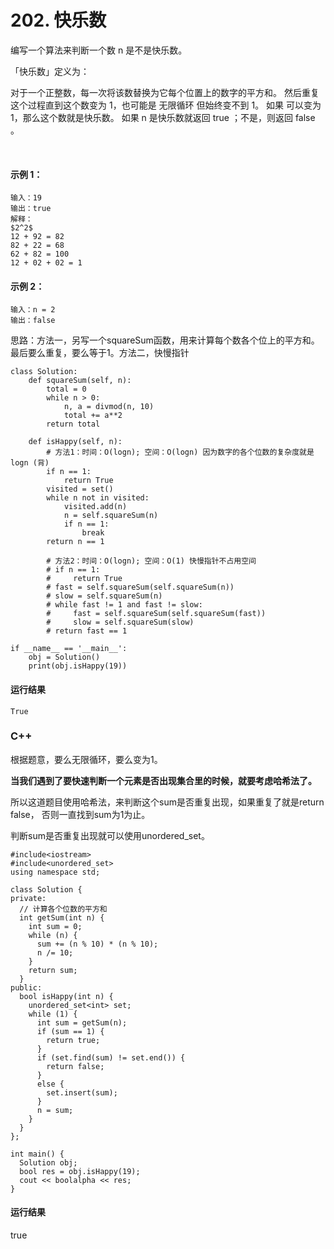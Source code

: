 # 202. 快乐数
编写一个算法来判断一个数 n 是不是快乐数。

「快乐数」定义为：

对于一个正整数，每一次将该数替换为它每个位置上的数字的平方和。
然后重复这个过程直到这个数变为 1，也可能是 无限循环 但始终变不到 1。
如果 可以变为  1，那么这个数就是快乐数。
如果 n 是快乐数就返回 true ；不是，则返回 false 。

 

#### 示例 1：

    输入：19
    输出：true
    解释：
    $2^2$
    12 + 92 = 82
    82 + 22 = 68
    62 + 82 = 100
    12 + 02 + 02 = 1
#### 示例 2：

    输入：n = 2
    输出：false

思路：方法一，另写一个squareSum函数，用来计算每个数各个位上的平方和。最后要么重复，要么等于1。方法二，快慢指针

    class Solution:
        def squareSum(self, n):
            total = 0
            while n > 0:
                n, a = divmod(n, 10)
                total += a**2
            return total

        def isHappy(self, n):
            # 方法1：时间：O(logn); 空间：O(logn) 因为数字的各个位数的复杂度就是logn (背)
            if n == 1:
                return True
            visited = set()
            while n not in visited:
                visited.add(n)
                n = self.squareSum(n)
                if n == 1:
                    break
            return n == 1

            # 方法2：时间：O(logn); 空间：O(1) 快慢指针不占用空间
            # if n == 1:
            #     return True
            # fast = self.squareSum(self.squareSum(n))
            # slow = self.squareSum(n)
            # while fast != 1 and fast != slow:
            #     fast = self.squareSum(self.squareSum(fast))
            #     slow = self.squareSum(slow)
            # return fast == 1

    if __name__ == '__main__':
        obj = Solution()
        print(obj.isHappy(19))
        
 #### 运行结果
    True

### C++
根据题意，要么无限循环，要么变为1。

**当我们遇到了要快速判断一个元素是否出现集合里的时候，就要考虑哈希法了。**

所以这道题目使用哈希法，来判断这个sum是否重复出现，如果重复了就是return false， 否则一直找到sum为1为止。

判断sum是否重复出现就可以使用unordered_set。

    #include<iostream>
    #include<unordered_set>
    using namespace std;

    class Solution {
    private:
      // 计算各个位数的平方和
      int getSum(int n) {
        int sum = 0;
        while (n) {
          sum += (n % 10) * (n % 10);
          n /= 10;
        }
        return sum;
      }
    public:
      bool isHappy(int n) {
        unordered_set<int> set;
        while (1) {
          int sum = getSum(n);
          if (sum == 1) {
            return true;
          }
          if (set.find(sum) != set.end()) {
            return false;
          }
          else {
            set.insert(sum);
          }
          n = sum;
        }
      }
    };

    int main() {
      Solution obj;
      bool res = obj.isHappy(19);
      cout << boolalpha << res;
    }
#### 运行结果
  true
